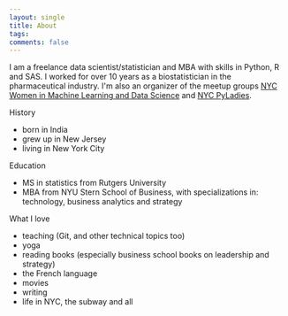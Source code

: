 ```yaml
---
layout: single
title: About
tags: 
comments: false
---
```


I am a freelance data scientist/statistician and MBA with skills in Python, R and SAS. I worked for over 10 years as a biostatistician in the pharmaceutical industry.  I'm also an organizer of the meetup groups [NYC Women in Machine Learning and Data Science](wimlds.org) and [NYC PyLadies](https://www.meetup.com/NYC-PyLadies/).

History
- born in India
- grew up in New Jersey
- living in New York City

Education
- MS in statistics from Rutgers University
- MBA from NYU Stern School of Business, with specializations in: technology, business analytics and strategy

What I love
- teaching (Git, and other technical topics too)
- yoga
- reading books (especially business school books on leadership and strategy)
- the French language
- movies
- writing
- life in NYC, the subway and all
 
